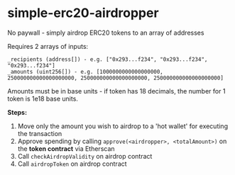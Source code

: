 # simple-erc20-airdropper

No paywall - simply airdrop ERC20 tokens to an array of addresses

Requires 2 arrays of inputs:
```
_recipients (address[]) - e.g. ["0x293...f234", "0x293...f234", "0x293...f234"]
_amounts (uint256[]) - e.g. [1000000000000000000, 250000000000000000000, 250000000000000000000, 250000000000000000000]
```
Amounts must be in base units - if token has 18 decimals, the number for 1 token is 1e18 base units.

**Steps:**

1. Move only the amount you wish to airdrop to a 'hot wallet' for executing the transaction
1. Approve spending by calling `approve(<airdropper>, <totalAmount>)` on the **token contract** via Etherscan
1. Call `checkAirdropValidity` on airdrop contract
1. Call `airdropToken` on airdrop contract
